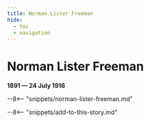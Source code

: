 ```yaml
---
title: Norman Lister Freeman
hide:
  - toc
  - navigation 
---
```


# Norman Lister Freeman

**1891 — 24 July 1916**

--8<-- "snippets/norman-lister-freeman.md"

--8<-- "snippets/add-to-this-story.md"